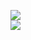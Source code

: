 [![](https://img.shields.io/badge/Made%20With-Github%20Spray-lightgrey.svg?style=for-the-badge&logo=github)](https://github.com/Annihil/github-spray#5121)  
[![](https://i.imgur.com/2DrTn0Z.gif)](https://github.com/Annihil/github-spray)